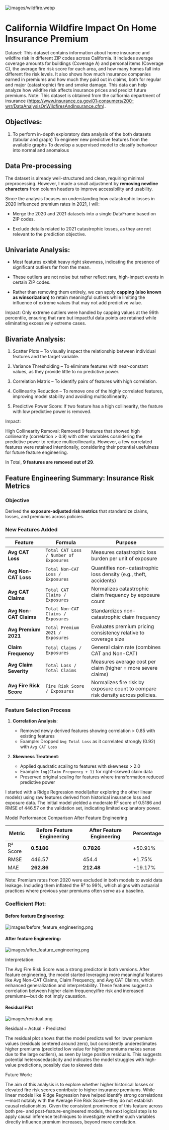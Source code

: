 
![images/wildfire.webp](attachment:image-3.png)

# California Wildfire Impact On Home Insurance Premium
Dataset:
This dataset contains information about home insurance and wildfire risk in different ZIP codes across California. It includes average coverage amounts for buildings (Coverage A) and personal items (Coverage C), the average fire risk score for each area, and how many homes fall into different fire risk levels. It also shows how much insurance companies earned in premiums and how much they paid out in claims, both for regular and major (catastrophic) fire and smoke damage. This data can help analyze how wildfire risk affects insurance prices and predict future premiums.
Note: This dataset is obtained from the calfiornia department of insurance (https://www.insurance.ca.gov/01-consumers/200-wrr/DataAnalysisOnWildfiresAndInsurance.cfm).

## Objectives:
1. To perform in-depth exploratory data analysis of the both datasets (tabular and graph)
To engineer new predictive features from the available graphs
To develop a supervised model to classify behaviour into normal and anomalous

## Data Pre-processing 

The dataset is already well-structured and clean, requiring minimal preprocessing. However, I made a small adjustment by __removing newline characters__ from column headers to improve accessibility and usability.

Since the analysis focuses on understanding how catastrophic losses in 2020 influenced premium rates in 2021, I will:

* Merge the 2020 and 2021 datasets into a single DataFrame based on ZIP codes.

* Exclude details related to 2021 catastrophic losses, as they are not relevant to the prediction objective.

## Univariate Analysis:

* Most features exhibit heavy right skewness, indicating the presence of significant outliers far from the mean.

* These outliers are not noise but rather reflect rare, high-impact events in certain ZIP codes.

* Rather than removing them entirely, we can apply __capping (also known as winsorization)__ to retain meaningful outliers while limiting the influence of extreme values that may not add predictive value.

Impact:
Only extreme outliers were handled by capping values at the 99th percentile, ensuring that rare but impactful data points are retained while eliminating excessively extreme cases.

## Bivariate Analysis:

1. Scatter Plots – To visually inspect the relationship between individual features and the target variable.

2. Variance Thresholding – To eliminate features with near-constant values, as they provide little to no predictive power.

3. Correlation Matrix – To identify pairs of features with high correlation.

4. Collinearity Reduction – To remove one of the highly correlated features, improving model stability and avoiding multicollinearity.

5. Predictive Power Score: If two feature has a high collinearity, the feature with low predictive power is removed. 

Impact:


High Collinearity Removal: Removed 9 features that showed high collinearity (correlation > 0.9) with other variables cosnidering the predictive power to reduce multicollinearity. However, a few correlated features were retained intentionally, considering their potential usefulness for future feature engineering.

In Total, __9 features are removed out of 29__.

## Feature Engineering Summary: Insurance Risk Metrics

### Objective
Derived the **exposure-adjusted risk metrics** that standardize claims, losses, and premiums across policies.

### New Features Added

| Feature                | Formula                                  | Purpose                                                                 |
|------------------------|------------------------------------------|-------------------------------------------------------------------------|
| **Avg CAT Loss**       | `Total CAT Loss / Number of Exposures`   | Measures catastrophic loss burden per unit of exposure                  |
| **Avg Non-CAT Loss**   | `Total Non-CAT Loss / Exposures`         | Quantifies non-catastrophic loss density (e.g., theft, accidents)       |
| **Avg CAT Claims**     | `Total CAT Claims / Exposures`           | Normalizes catastrophic claim frequency by exposure count               |
| **Avg Non-CAT Claims** | `Total Non-CAT Claims / Exposures`       | Standardizes non-catastrophic claim frequency                          |
| **Avg Premium 2021**   | `Total Premium 2021 / Exposures`         | Evaluates premium pricing consistency relative to coverage size         |
| **Claim Frequency**    | `Total Claims / Exposures`               | General claim rate (combines CAT and Non-CAT)                          |
| **Avg Claim Severity** | `Total Loss / Total Claims`              | Measures average cost per claim (higher = more severe claims)           |
| **Avg Fire Risk Score** | `Fire Risk Score / Exposures`              | Normalizes fire risk by exposure count to compare risk density across policies.           |

### Feature Selection Process
1. **Correlation Analysis**:
   - Removed newly derived features showing correlation > 0.85 with existing features
   - Example: Dropped `Avg Total Loss` as it correlated strongly (0.92) with `Avg CAT Loss`

2. **Skewness Treatment**:
   - Applied quadratic scaling to features with skewness > 2.0
   - Example: `log(Claim Frequency + 1)` for right-skewed claim data
   - Preserved original scaling for features where transformation reduced predictive power


I started with a Ridge Regression model(after exploring the other linear models) using raw features derived from historical insurance loss and exposure data. The initial model yielded a moderate R² score of 0.5186 and RMSE of 446.57 on the validation set, indicating limited explanatory power.


Model Performance Comparison After Feature Engineering

| Metric   | Before Feature Engineering | After Feature Engineering | Percentage |
| -------- | -------------------------- | ------------------------- | ------------------------- |
| R² Score | __0.5186__                 | __0.7826__                 | +50.91% | 
| RMSE     | 446.57                     | 454.4                      | +1.75%| 
| MAE      | __262.86__                 | __212.48__                 | -19.17%| 

Note: Premium rates from 2020 were excluded in both models to avoid data leakage. Including them inflated the R² to 99%, which aligns with actuarial practices where previous year premiums often serve as a baseline.

### Coefficient Plot:

#### Before feature Engineering:

![images/before_feature_engineering.png](attachment:image-3.png)

#### After feature Engineering:

![images/after_feature_engineering.png](attachment:image.png)

Interpretation:

The Avg Fire Risk Score was a strong predictor in both versions. After feature engineering, the model started leveraging more meaningful features like Avg Non-CAT Claims, Claim Frequency, and Avg CAT Claims, which enhanced generalization and interpretability. These features suggest a correlation between higher claim frequency/fire risk and increased premiums—but do not imply causation.

#### Residual Plot

![images/residual.png](attachment:image-2.png)

Residual = Actual - Predicted

The residual plot shows that the model predicts well for lower premium values (residuals centered around zero), but consistently underestimates higher premiums (predicted low value for higher premiums makes sense due to the large outliers), as seen by large positive residuals. This suggests potential heteroscedasticity and indicates the model struggles with high-value predictions, possibly due to skewed data


Future Work:

The aim of this analysis is to explore whether higher historical losses or elevated fire risk scores contribute to higher insurance premiums. While linear models like Ridge Regression have helped identify strong correlations—most notably with the Average Fire Risk Score—they do not establish causal relationships. Given the consistent prominence of this feature across both pre- and post-feature-engineered models, the next logical step is to apply causal inference techniques to investigate whether such variables directly influence premium increases, beyond mere correlation.



